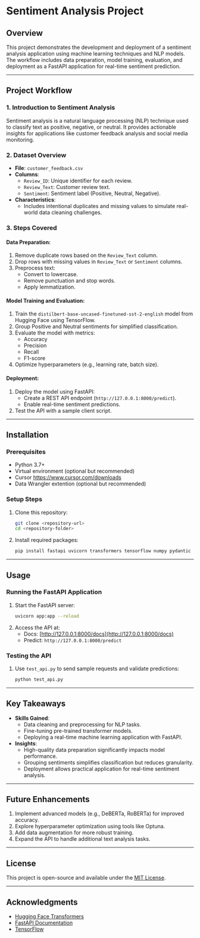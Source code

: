 # Sentiment Analysis Project

## Overview
This project demonstrates the development and deployment of a sentiment analysis application using machine learning techniques and NLP models. The workflow includes data preparation, model training, evaluation, and deployment as a FastAPI application for real-time sentiment prediction.

---

## Project Workflow

### 1. **Introduction to Sentiment Analysis**
Sentiment analysis is a natural language processing (NLP) technique used to classify text as positive, negative, or neutral. It provides actionable insights for applications like customer feedback analysis and social media monitoring.

### 2. **Dataset Overview**
- **File**: `customer_feedback.csv`
- **Columns**:
  - `Review_ID`: Unique identifier for each review.
  - `Review_Text`: Customer review text.
  - `Sentiment`: Sentiment label (Positive, Neutral, Negative).
- **Characteristics**:
  - Includes intentional duplicates and missing values to simulate real-world data cleaning challenges.

### 3. **Steps Covered**
#### Data Preparation:
1. Remove duplicate rows based on the `Review_Text` column.
2. Drop rows with missing values in `Review_Text` or `Sentiment` columns.
3. Preprocess text:
   - Convert to lowercase.
   - Remove punctuation and stop words.
   - Apply lemmatization.

#### Model Training and Evaluation:
1. Train the `distilbert-base-uncased-finetuned-sst-2-english` model from Hugging Face using TensorFlow.
2. Group Positive and Neutral sentiments for simplified classification.
3. Evaluate the model with metrics:
   - Accuracy
   - Precision
   - Recall
   - F1-score
4. Optimize hyperparameters (e.g., learning rate, batch size).

#### Deployment:
1. Deploy the model using FastAPI:
   - Create a REST API endpoint (`http://127.0.0.1:8000/predict`).
   - Enable real-time sentiment predictions.
2. Test the API with a sample client script.

---

## Installation

### Prerequisites
- Python 3.7+
- Virtual environment (optional but recommended)
- Cursor https://www.cursor.com/downloads
- Data Wrangler extention (optional but recommended)

### Setup Steps
1. Clone this repository:
   ```bash
   git clone <repository-url>
   cd <repository-folder>
   ```
2. Install required packages:
   ```bash
   pip install fastapi uvicorn transformers tensorflow numpy pydantic requests nltk stemming pandas matplotlib seaborn
   ```

---

## Usage

### Running the FastAPI Application
1. Start the FastAPI server:
   ```bash
   uvicorn app:app --reload
   ```
2. Access the API at:
   - Docs: [http://127.0.0.1:8000/docs](http://127.0.0.1:8000/docs)
   - Predict: `http://127.0.0.1:8000/predict`

### Testing the API
1. Use `test_api.py` to send sample requests and validate predictions:
   ```bash
   python test_api.py
   ```

---

## Key Takeaways
- **Skills Gained**:
  - Data cleaning and preprocessing for NLP tasks.
  - Fine-tuning pre-trained transformer models.
  - Deploying a real-time machine learning application with FastAPI.
- **Insights**:
  - High-quality data preparation significantly impacts model performance.
  - Grouping sentiments simplifies classification but reduces granularity.
  - Deployment allows practical application for real-time sentiment analysis.

---

## Future Enhancements
1. Implement advanced models (e.g., DeBERTa, RoBERTa) for improved accuracy.
2. Explore hyperparameter optimization using tools like Optuna.
3. Add data augmentation for more robust training.
4. Expand the API to handle additional text analysis tasks.

---

## License
This project is open-source and available under the [MIT License](LICENSE).

---

## Acknowledgments
- [Hugging Face Transformers](https://huggingface.co/transformers/)
- [FastAPI Documentation](https://fastapi.tiangolo.com/)
- [TensorFlow](https://www.tensorflow.org/)
